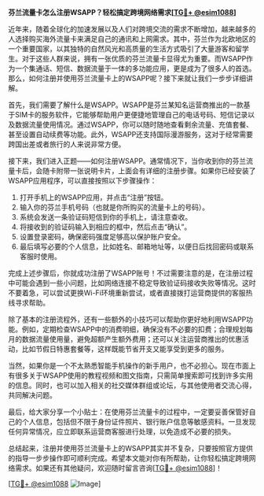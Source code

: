 **芬兰流量卡怎么注册WSAPP？轻松搞定跨境网络需求[[TG💪+ @esim1088](https://t.me/s/esim1088)]**

近年来，随着全球化的加速发展以及人们对跨境交流的需求不断增加，越来越多的人选择购买海外流量卡来满足自己的通讯和上网需求。其中，芬兰作为北欧地区的一个重要国家，以其独特的自然风光和高质量的生活方式吸引了大量游客和留学生。对于这些人群来说，拥有一张优质的芬兰流量卡显得尤为重要。而WSAPP作为一个集通话、短信、数据流量于一体的多功能应用，更是成为了很多人的首选。那么，如何注册并使用芬兰流量卡上的WSAPP呢？接下来就让我们一步步详细讲解。

首先，我们需要了解什么是WSAPP。WSAPP是芬兰某知名运营商推出的一款基于SIM卡的服务软件，它能够帮助用户更便捷地管理自己的电话号码、短信记录以及数据流量使用情况。通过WSAPP，你可以随时随地查看剩余流量、充值套餐、甚至设置自动续费等功能。此外，WSAPP还支持国际漫游服务，这对于经常需要跨国出差或者旅行的人来说非常方便。

接下来，我们进入正题——如何注册WSAPP。通常情况下，当你收到你的芬兰流量卡后，会随卡附带一张说明卡片，上面会有详细的注册步骤。如果你已经安装了WSAPP应用程序，可以直接按照以下步骤操作：

1. 打开手机上的WSAPP应用，并点击“注册”按钮。
2. 输入你的芬兰手机号码（也就是你所购买的流量卡上的号码）。
3. 系统会发送一条验证码短信到你的手机上，请注意查收。
4. 将接收到的验证码输入到相应的框中，然后点击“确认”。
5. 设置登录密码，确保密码强度足够高以保护账户安全。
6. 最后填写必要的个人信息，比如姓名、邮箱地址等，以便日后找回密码或联系客服时使用。

完成上述步骤后，你就成功注册了WSAPP账号！不过需要注意的是，在注册过程中可能会遇到一些小问题，比如网络连接不稳定导致验证码接收失败等情况。这时不要着急，可以尝试更换Wi-Fi环境重新尝试，或者直接拨打运营商提供的客服热线寻求帮助。

除了基本的注册流程外，还有一些额外的小技巧可以帮助你更好地利用WSAPP功能。例如，定期检查WSAPP中的消费明细，确保没有不必要的扣费；合理规划每月的数据流量使用量，避免超额产生额外费用；还可以关注运营商推出的优惠活动，比如节假日特惠套餐等，这样既能节省开支又能享受到更多的服务。

当然，如果你是一个不太熟悉智能手机操作的新手用户，也不必担心。现在市面上有很多关于WSAPP使用的教程视频和图文指南，只需简单搜索即可找到许多实用的信息。同时，也可以加入相关的社交媒体群组或论坛，与其他使用者交流心得，共同解决问题。

最后，给大家分享一个小贴士：在使用芬兰流量卡的过程中，一定要妥善保管好自己的个人信息，包括但不限于身份证件照片、银行账户信息等敏感资料。一旦发现任何异常情况，应立即联系运营商客服进行处理，以免造成不必要的损失。

总结起来，注册并使用芬兰流量卡上的WSAPP其实并不复杂，只要按照官方提供的指导一步步操作即可顺利完成。希望本文能对你有所帮助，让你轻松搞定跨境网络需求。如果还有其他疑问，欢迎随时留言咨询[[TG💪+ @esim1088](https://t.me/s/esim1088)]！

[[TG💪+ @esim1088](https://t.me/s/esim1088) ![Image](https://i.postimg.cc/4NQfJmqS/Snipaste-2025-05-13-00-14-12.png)]